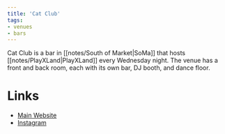 ```yaml
---
title: 'Cat Club'
tags:
- venues
- bars
---
```


Cat Club is a bar in [[notes/South of Market|SoMa]] that hosts [[notes/PlayXLand|PlayXLand]] every Wednesday night. The venue has a front and back room, each with its own bar, DJ booth, and dance floor.

# Links
- [Main Website](https://www.sfcatclub.com)
- [Instagram](https://www.instagram.com/sfcatclubofficial/)